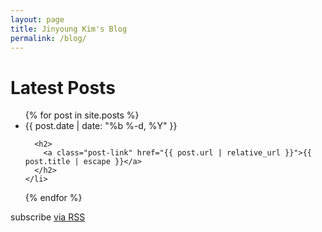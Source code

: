 ```yaml
---
layout: page
title: Jinyoung Kim's Blog
permalink: /blog/
---
```


<h1 class="page-heading">Latest Posts</h1>

<ul class="post-list">
  {% for post in site.posts %}
    <li>
      <span class="post-meta">{{ post.date | date: "%b %-d, %Y" }}</span>

      <h2>
        <a class="post-link" href="{{ post.url | relative_url }}">{{ post.title | escape }}</a>
      </h2>
    </li>
  {% endfor %}
</ul>

<p class="rss-subscribe">subscribe <a href="{{ "/feed.xml" | relative_url }}">via RSS</a></p>

